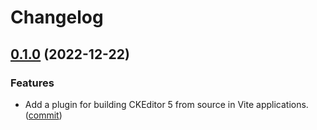Changelog
=========

## [0.1.0](https://github.com/ckeditor/vite-plugin-ckeditor5/tree/v0.1.0) (2022-12-22)

### Features

* Add a plugin for building CKEditor 5 from source in Vite applications. ([commit](https://github.com/ckeditor/vite-plugin-ckeditor5/commit/4d9494ea9952cd84276122f986c6dec8672824eb))
